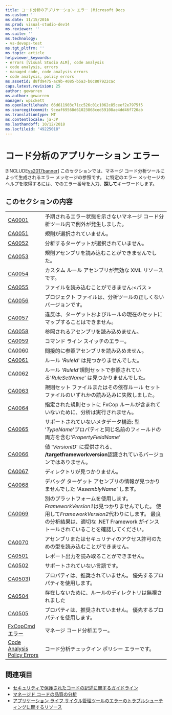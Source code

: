 ```yaml
---
title: コード分析のアプリケーション エラー |Microsoft Docs
ms.custom: ''
ms.date: 11/15/2016
ms.prod: visual-studio-dev14
ms.reviewer: ''
ms.suite: ''
ms.technology:
- vs-devops-test
ms.tgt_pltfrm: ''
ms.topic: article
helpviewer_keywords:
- errors [Visual Studio ALM], code analysis
- code analysis, errors
- managed code, code analysis errors
- code analysis, policy errors
ms.assetid: d8fd9475-ac9b-4085-b5a3-b0c807922cac
caps.latest.revision: 25
author: gewarren
ms.author: gewarren
manager: wpickett
ms.openlocfilehash: 66d611903c71cc526c01c1062c85ceef2e7975f5
ms.sourcegitcommit: 9ceaf69568d61023868ced59108ae4dd46f720ab
ms.translationtype: MT
ms.contentlocale: ja-JP
ms.lasthandoff: 10/12/2018
ms.locfileid: "49225018"
---
```

# <a name="code-analysis-application-errors"></a>コード分析のアプリケーション エラー
[!INCLUDE[vs2017banner](../includes/vs2017banner.md)]
このセクションでは、マネージ コード分析ツールによって生成されるエラー メッセージの参照です。 に特定のエラー メッセージのヘルプを取得するには、でのエラー番号を入力、**探して**キーワードします。

## <a name="in-this-section"></a>このセクションの内容

|||
|-|-|
|[CA0001](ca0001.md)|予期されるエラー状態を示さないマネージ コード分析ツール内で例外が発生しました。|
|[CA0051](ca0051.md)|規則が選択されていません。|
|[CA0052](ca0052.md)|分析するターゲットが選択されていません。|
|[CA0053](ca0053.md)|規則アセンブリを読み込むことができませんでした。|
|[CA0054](ca0054.md)|カスタム ルール アセンブリが無効な XML リソースです。|
|[CA0055](ca0055.md)|ファイルを読み込むことができません:\<パス >|
|[CA0056](ca0056.md)|プロジェクト ファイルは、分析ツールの正しくないバージョンです。|
|[CA0057](ca0057.md)|違反は、ターゲットおよびルールの現在のセットにマップすることはできません。|
|[CA0058](ca0058.md)|参照されるアセンブリを読み込めません。|
|[CA0059](ca0059.md)|コマンド ライン スイッチのエラー。|
|[CA0060](ca0060.md)|間接的に参照アセンブリを読み込めません。|
|[CA0061](ca0061.md)|ルール '*RuleId*' は見つかりませんでした。|
|[CA0062](ca0062.md)|ルール '*RuleId*'規則セットで参照されている'*RuleSetName*' は見つかりませんでした。|
|[CA0063](ca0063.md)|規則セット ファイルまたはその依存ルール セット ファイルのいずれかの読み込みに失敗しました。|
|[CA0064](ca0064.md)|指定された規則セットに FxCop ルールが含まれていないために、分析は実行されません。|
|[CA0065](ca0065.md)|サポートされていないメタデータ構造: 型 '*TypeName*'プロパティと同じ名前のフィールドの両方を含む'*PropertyFieldName*'|
|[CA0066](ca0066.md)|値 '*VersionID*' に提供される、 **/targetframeworkversion**認識されているバージョンではありません。|
|[CA0067](ca0067.md)|ディレクトリが見つかりません。|
|[CA0068](ca0068.md)|デバッグ ターゲット アセンブリの情報が見つかりませんでした *'AssemblyName'* します。|
|[CA0069](ca0069.md)|別のプラットフォームを使用します。 *FrameworkVersion1*は見つかりませんでした。 使用して*FrameworkVersion2*代わりにします。 最良の分析結果は、適切な .NET Framework がインストールされていることを確認してください。|
|[CA0070](ca0070.md)|アセンブリまたはセキュリティのアクセス許可のための型を読み込むことができません。|
|[CA0501](ca0501.md)|レポート出力を読み取ることができません。|
|[CA0502](ca0502.md)|サポートされていない言語です。|
|[CA0503](ca0503.md))|プロパティは、推奨されていません。 優先するプロパティを使用します。|
|[CA0504](ca0504.md)|存在しないために、ルールのディレクトリは無視されました|
|[CA0505](ca0505.md)|プロパティは、推奨されていません。 優先するプロパティを使用します。|
|[FxCopCmd エラー](fxcopcmd-errors.md)|マネージ コード分析エラー。|
|[Code Analysis Policy Errors](../code-quality/code-analysis-policy-errors.md)|コード分析チェックイン ポリシー エラーです。|

## <a name="related-sections"></a>関連項目

- [セキュリティで保護されたコードの記述に関するガイドライン](http://msdn.microsoft.com/en-us/9892fd19-45cd-44b6-9fa8-10f1b5cb6ea4)
- [マネージド コードの品質の分析](../code-quality/analyzing-managed-code-quality-by-using-code-analysis.md)
- [アプリケーション ライフ サイクル管理ツールのエラーのトラブルシューティングに関するリソース](http://msdn.microsoft.com/library/76ca8f76-1e2d-4b55-89e2-bd59e4abe74c)